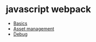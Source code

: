 # javascript webpack

- [Basics](js_webpack_basics)
- [Asset management](js_webpack_assets.md)
- [Debug](js_webpack_debug.md)
